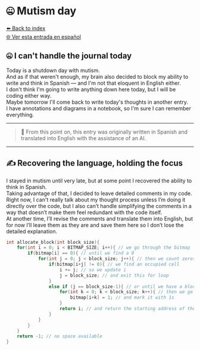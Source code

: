 # 🤐 Mutism day

[⬅️ Back to index](../journal_index.md)  
[🌐 Ver esta entrada en español](../../es/entries/2025-07-24_allolab.es.md)

## 🤐 I can't handle the journal today

Today is a shutdown day with mutism.  
And as if that weren't enough, my brain also decided to block my ability to write and think in Spanish — and I'm not that eloquent in English either.  
I don't think I'm going to write anything down here today, but I will be coding either way.  
Maybe tomorrow I'll come back to write today's thoughts in another entry.  
I have annotations and diagrams in a notebook, so I'm sure I can remember everything.

---

> 📝 From this point on, this entry was originally written in Spanish and translated into English with the assistance of an AI.

---

##  ✍️ Recovering the language, holding the focus

I stayed in mutism until very late, but at some point I recovered the ability to think in Spanish.  
Taking advantage of that, I decided to leave detailed comments in my code.  
Right now, I can't really talk about my thought process unless I’m doing it directly over the code, but I also can’t handle simplifying the comments in a way that doesn’t make them feel redundant with the code itself.  
At another time, I’ll revise the comments and translate them into English, but for now I’ll leave them as they are and save them here so I don’t lose the detailed explanation.

```c
int allocate_block(int block_size){
    for(int i = 0; i < BITMAP_SIZE; i++){ // we go through the bitmap
        if(bitmap[i] == 0){ // until we find a 0
            for(int j = 0; j < block_size; j++){ // then we count zeros until...
                if(bitmap[i+j] != 0){ // we find an occupied cell
                    i += j; // so we update i
                    j = block_size; // and exit this for loop
                }
                else if (j == block_size-1){ // or until we have a block of the right size
                    for(int k = 0; k < block_size; k++){ // then we go back to the start of the block
                        bitmap[i+k] = 1; // and mark it with 1s
                    }
                    return i; // and return the starting address of the block
                }
            } 
        }
    }
    return -1; // no space available
}

